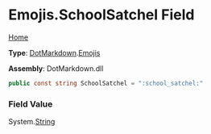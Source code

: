# Emojis\.SchoolSatchel Field

[Home](../../../README.md)

**Type**: [DotMarkdown](../../README.md)\.[Emojis](../README.md)

**Assembly**: DotMarkdown\.dll

```csharp
public const string SchoolSatchel = ":school_satchel:"
```

### Field Value

System\.[String](https://docs.microsoft.com/en-us/dotnet/api/system.string)